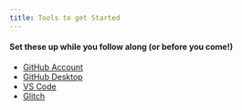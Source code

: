 ```yaml
---
title: Tools to get Started
---
```


#### Set these up while you follow along (or before you come!)

- [GitHub Account](https://github.com/)
- [GitHub Desktop](https://desktop.github.com/)
- [VS Code](https://code.visualstudio.com/)
- [Glitch](https://glitch.com/)